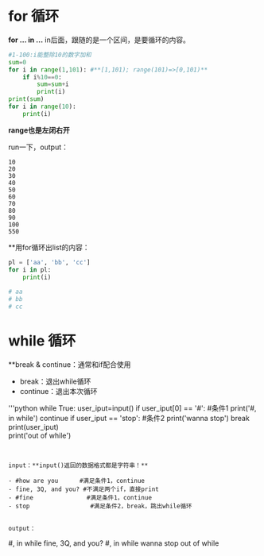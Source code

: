 # for 循环

**for ... in ...** in后面，跟随的是一个区间，是要循环的内容。

```python
#1-100:i能整除10的数字加和
sum=0   
for i in range(1,101): #**[1,101); range(101)=>[0,101)**
    if i%10==0:
        sum=sum+i
        print(i)
print(sum)
for i in range(10):
    print(i)
```

**range也是左闭右开**

run一下，output：

```
10
20
30
40
50
60
70
80
90
100
550
```


**用for循环出list的内容：

```python
pl = ['aa', 'bb', 'cc']
for i in pl:
    print(i)
    
# aa
# bb
# cc
```

# while 循环

**break & continue：通常和if配合使用

- break：退出while循环
- continue：退出本次循环


'''python
while True:
    user_iput=input()
    if user_iput[0] == '#':    #条件1
        print('#, in while')
        continue
    if user_iput == 'stop':    #条件2
        print('wanna stop')
        break
    print(user_iput)           
print('out of while')
```


input：**input()返回的数据格式都是字符串！**

- #how are you      #满足条件1，continue
- fine, 3Q, and you? #不满足两个if，直接print
- #fine               #满足条件1，continue
- stop                 #满足条件2，break，跳出while循环


output：

```
#, in while
fine, 3Q, and you?
#, in while
wanna stop
out of while
```

